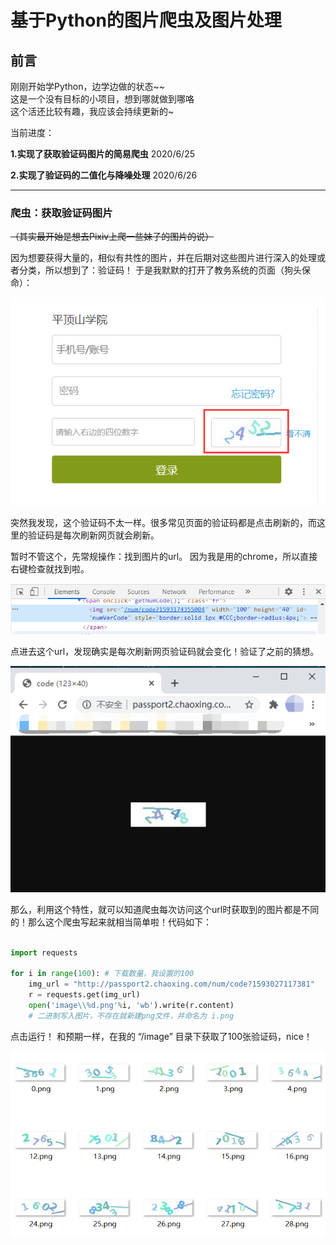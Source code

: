 # 基于Python的图片爬虫及图片处理

## 前言
刚刚开始学Python，边学边做的状态~~  
这是一个没有目标的小项目，想到哪就做到哪咯  
这个活还比较有趣，我应该会持续更新的~  

当前进度：  

__1.实现了获取验证码图片的简易爬虫__ 2020/6/25  

__2.实现了验证码的二值化与降噪处理__ 2020/6/26

---

### 爬虫：获取验证码图片

~~（其实最开始是想去Pixiv上爬一些妹子的图片的说）~~

因为想要获得大量的，相似有共性的图片，并在后期对这些图片进行深入的处理或者分类，所以想到了：验证码！ 于是我默默的打开了教务系统的页面（狗头保命）：

![教务系统登录界面](https://github.com/FTLIKON/My_Py_Image/blob/master/pngs/1-1.jpg?raw=true)

突然我发现，这个验证码不太一样。很多常见页面的验证码都是点击刷新的，而这里的验证码是每次刷新网页就会刷新。  

暂时不管这个，先常规操作：找到图片的url。 因为我是用的chrome，所以直接右键检查就找到啦。

![找到验证码url](https://github.com/FTLIKON/My_Py_Image/blob/master/pngs/1-2.png?raw=true)

点进去这个url，发现确实是每次刷新网页验证码就会变化！验证了之前的猜想。

![发现验证码特性](https://github.com/FTLIKON/My_Py_Image/blob/master/pngs/1-3.png?raw=true)

那么，利用这个特性，就可以知道爬虫每次访问这个url时获取到的图片都是不同的！那么这个爬虫写起来就相当简单啦！代码如下：

```python

import requests

for i in range(100): # 下载数量，我设置的100
    img_url = "http://passport2.chaoxing.com/num/code?1593027117381"
    r = requests.get(img_url)
    open('image\\%d.png'%i, 'wb').write(r.content) 
    # 二进制写入图片，不存在就新建png文件，并命名为 i.png

```

点击运行！ 和预期一样，在我的 “/image” 目录下获取了100张验证码，nice！

![获取验证码图片](https://github.com/FTLIKON/My_Py_Image/blob/master/pngs/1-4.png)